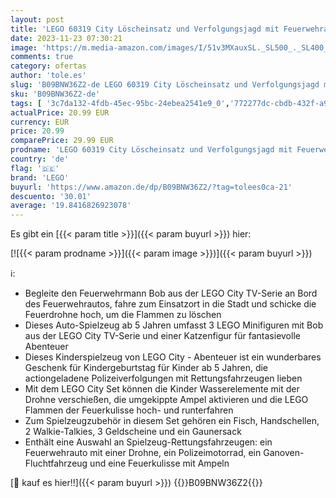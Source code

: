```yaml
---
layout: post
title: 'LEGO 60319 City Löscheinsatz und Verfolgungsjagd mit Feuerwehrauto und Motorrad  Polizei- und Feuerwehr-Set mit Auto-Spielzeug und Drohne  Geschenk für Kinder  Jungen und Mädchen'
date: 2023-11-23 07:30:21
image: 'https://m.media-amazon.com/images/I/51v3MXauxSL._SL500_._SL400_.jpg'
comments: true
category: ofertas
author: 'tole.es'
slug: 'B09BNW36Z2-de LEGO 60319 City Löscheinsatz und Verfolgungsjagd mit...'
sku: 'B09BNW36Z2-de'
tags: [ '3c7da132-4fdb-45ec-95bc-24ebea2541e9_0','772277dc-cbdb-432f-a915-25a321e9ed8c_0','772277dc-cbdb-432f-a915-25a321e9ed8c_9901','Arborist Merchandising Root','Bauspielzeug & Konstruktionsspielzeug','Bauspielzeugsets','Custom Stores','Kunden-Favoriten: Spielzeug','LEGO','Lego City','Self Service','Special Features Stores','Spielzeug','lego','🇩🇪', ]
actualPrice: 20.99 EUR
currency: EUR
price: 20.99
comparePrice: 29.99 EUR
prodname: 'LEGO 60319 City Löscheinsatz und Verfolgungsjagd mit Feuerwehrauto und Motorrad  Polizei- und Feuerwehr-Set mit Auto-Spielzeug und Drohne  Geschenk für Kinder  Jungen und Mädchen'
country: 'de'
flag: '🇩🇪'
brand: 'LEGO'
buyurl: 'https://www.amazon.de/dp/B09BNW36Z2/?tag=tolees0ca-21'
descuento: '30.01'
average: '19.8416826923078'
---
```


Es gibt ein [{{< param title >}}]({{< param buyurl >}}) hier:

[![{{< param prodname >}}]({{< param image >}})]({{< param buyurl >}})

ℹ️:

- Begleite den Feuerwehrmann Bob aus der LEGO City TV-Serie an Bord des Feuerwehrautos, fahre zum Einsatzort in die Stadt und schicke die Feuerdrohne hoch, um die Flammen zu löschen
- Dieses Auto-Spielzeug ab 5 Jahren umfasst 3 LEGO Minifiguren mit Bob aus der LEGO City TV-Serie und einer Katzenfigur für fantasievolle Abenteuer
- Dieses Kinderspielzeug von LEGO City - Abenteuer ist ein wunderbares Geschenk für Kindergeburtstag für Kinder ab 5 Jahren, die actiongeladene Polizeiverfolgungen mit Rettungsfahrzeugen lieben
- Mit dem LEGO City Set können die Kinder Wasserelemente mit der Drohne verschießen, die umgekippte Ampel aktivieren und die LEGO Flammen der Feuerkulisse hoch- und runterfahren
- Zum Spielzeugzubehör in diesem Set gehören ein Fisch, Handschellen, 2 Walkie-Talkies, 3 Geldscheine und ein Gaunersack
- Enthält eine Auswahl an Spielzeug-Rettungsfahrzeugen: ein Feuerwehrauto mit einer Drohne, ein Polizeimotorrad, ein Ganoven-Fluchtfahrzeug und eine Feuerkulisse mit Ampeln

[🛒 kauf es hier!!]({{< param buyurl >}})
{{<world>}}B09BNW36Z2{{</world>}}
